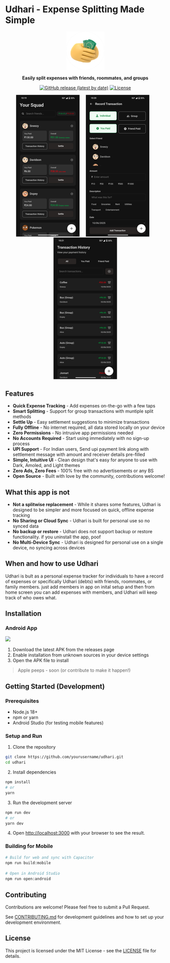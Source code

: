 # Udhari - Expense Splitting Made Simple

<div align="center">
  <img src="assets/icon-only.png" alt="udhari Logo" width="120" />
  <br />
  <p><strong>Easily split expenses with friends, roommates, and groups</strong></p>
  
  [![GitHub release (latest by date)](https://img.shields.io/badge/release-v0.1.0-blue.svg)](https://github.com/yourusername/udhari/releases)
  [![License](https://img.shields.io/badge/license-MIT-green.svg)](LICENSE)
</div>

<p align="center">
  <img src="screenshots/home_v1.png" width="200" alt="Home Screen" />
  &nbsp;&nbsp;&nbsp;
  <img src="screenshots/add_v1.png" width="200" alt="Add transaction" />
  &nbsp;&nbsp;&nbsp;
  <img src="screenshots/history_v1.png" width="200" alt="History" />
</p>

## Features
-  **Quick Expense Tracking** - Add expenses on-the-go with a few taps
-  **Smart Splitting** - Support for group transactions with muntiple split methods
-  **Settle Up** - Easy settlement suggestions to minimize transactions
-  **Fully Offline** - No internet required, all data stored locally on your device
-  **Zero Permissions** - No intrusive app permissions needed
-  **No Accounts Required** - Start using immediately with no sign-up process
-  **UPI Support** - For Indian users, Send upi payment link along with settlement message with amount and receiver details pre-filled
-  **Simple, Intuitive UI** - Clean design that's easy for anyone to use with Dark, Amoled, and Light themes
-  **Zero Ads, Zero Fees** - 100% free with no advertisements or any BS
-  **Open Source** - Built with love by the community, contributions welcome!

## What this app is not
-  **Not a splitwise replacement** - While it shares some features, Udhari is designed to be simpler and more focused on quick, offline expense tracking
-  **No Sharing or Cloud Sync** - Udhari is built for personal use so no synced data 
-  **No backup or restore** - Udhari does not support backup or restore functionality. if you uninstall the app, poof 
- **No Multi-Device Sync** - Udhari is designed for personal use on a single device, no syncing across devices

## When and how to use Udhari
Udhari is bult as a personal expense tracker for individuals to have a record of expenses or specifically Udhari (debts) with friends, roommates, or family members. just add members in app on inital setup and then from home screen you can add expenses with members, and Udhari will keep track of who owes what.


## Installation

### Android App

<a href="https://github.com/yourusername/udhari/releases/latest">
  <img src="https://img.shields.io/badge/Download-APK-green?style=for-the-badge&logo=android" height="40" />
</a>

1. Download the latest APK from the releases page
2. Enable installation from unknown sources in your device settings
3. Open the APK file to install

> Apple peeps - soon (or contribute to make it happen!)


## Getting Started (Development)

### Prerequisites

- Node.js 18+ 
- npm or yarn
- Android Studio (for testing mobile features)

### Setup and Run

1. Clone the repository
```bash
git clone https://github.com/yourusername/udhari.git
cd udhari
```

2. Install dependencies
```bash
npm install
# or
yarn
```

3. Run the development server
```bash
npm run dev
# or
yarn dev
```

4. Open [http://localhost:3000](http://localhost:3000) with your browser to see the result.

### Building for Mobile

```bash
# Build for web and sync with Capacitor
npm run build:mobile

# Open in Android Studio
npm run open:android
```

## Contributing

Contributions are welcome! Please feel free to submit a Pull Request.

See [CONTRIBUTING.md](CONTRIBUTING.md) for development guidelines and how to set up your development environment.

## License

This project is licensed under the MIT License - see the [LICENSE](LICENSE) file for details.